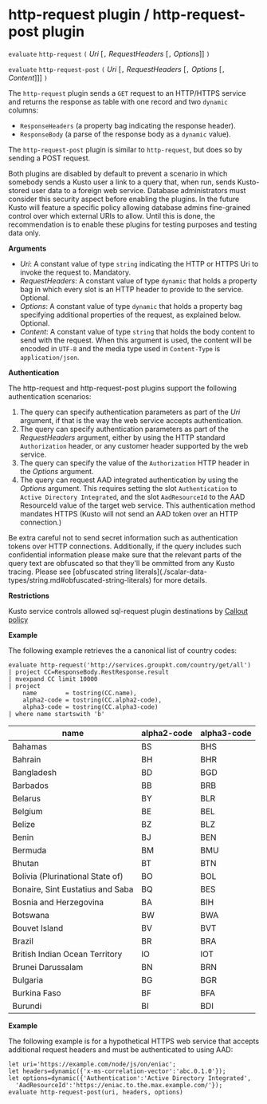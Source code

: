 # http-request plugin / http-request-post plugin

  `evaluate` `http-request` `(` *Uri* [`,` *RequestHeaders* [`,` *Options*]] `)`

  `evaluate` `http-request-post` `(` *Uri* [`,` *RequestHeaders* [`,` *Options* [`,` *Content*]]] `)`

The `http-request` plugin sends a `GET` request to an HTTP/HTTPS service
and returns the response as table with one record and two `dynamic` columns:
* `ResponseHeaders` (a property bag indicating the response header).
* `ResponseBody` (a parse of the response body as a `dynamic` value).

The `http-request-post` plugin is similar to `http-request`, but does so by
sending a POST request.

<div class='warning'>Both plugins are disabled by default to prevent a scenario
in which somebody sends a Kusto user a link to a query that, when run, sends
Kusto-stored user data to a foreign web service. Database administrators must
consider this security aspect before enabling the plugins. In the future Kusto
will feature a specific policy allowing database admins fine-grained control
over which external URIs to allow. Until this is done, the recommendation
is to enable these plugins for testing purposes and testing data only.</div>

**Arguments**

* *Uri*: A constant value of type `string` indicating the HTTP or HTTPS Uri to
  invoke the request to. Mandatory.
* *RequestHeaders*: A constant value of type `dynamic` that holds a property bag
  in which every slot is an HTTP header to provide to the service. Optional.
* *Options*: A constant value of type `dynamic` that holds a property bag
  specifying additional properties of the request, as explained below. Optional.
* *Content*: A constant value of type `string` that holds the body content
  to send with the request. When this argument is used, the content
  will be encoded in `UTF-8` and the media type used in `Content-Type` is
  `application/json`.

**Authentication**

The http-request and http-request-post plugins support the following authentication
scenarios:
1. The query can specify authentication parameters as part of the *Uri* argument,
   if that is the way the web service accepts authentication.
2. The query can specify authentication parameters as part of the *RequestHeaders*
   argument, either by using the HTTP standard `Authorization` header, or any
   customer header supported by the web service.
3. The query can specify the value of the `Authorization` HTTP header in the
   *Options* argument.
4. The query can request AAD integrated authentication by using the *Options*
   argument. This requires setting the slot `Authentication` to
   `Active Directory Integrated`, and the slot `AadResourceId` to the
   AAD ResourceId value of the target web service.
   This authentication method mandates HTTPS (Kusto will not send an AAD token
   over an HTTP connection.)

<div class='warning'>Be extra careful not to send secret information such as
authentication tokens over HTTP connections. Additionally, if the query includes
such confidential information please make sure that the relevant parts of the
query text are obfuscated so that they'll be ommitted from any Kusto tracing.
Please see [obfuscated string literals](./scalar-data-types/string.md#obfuscated-string-literals) for more details.
</div>

**Restrictions**

Kusto service controls allowed sql-request plugin destinations by [Callout policy](https://kusdoc2.azurewebsites.net/docs/concepts/concepts_calloutpolicy.html)

**Example**

The following example retrieves the a canonical list of country codes:

```kusto
evaluate http-request('http://services.groupkt.com/country/get/all')
| project CC=ResponseBody.RestResponse.result
| mvexpand CC limit 10000
| project
    name        = tostring(CC.name),
    alpha2-code = tostring(CC.alpha2-code),
    alpha3-code = tostring(CC.alpha3-code)
| where name startswith 'b'
```

name                              | alpha2-code  | alpha3-code
----------------------------------|--------------|-------------
Bahamas                           | BS           | BHS
Bahrain                           | BH           | BHR
Bangladesh                        | BD           | BGD
Barbados                          | BB           | BRB
Belarus                           | BY           | BLR
Belgium                           | BE           | BEL
Belize                            | BZ           | BLZ
Benin                             | BJ           | BEN
Bermuda                           | BM           | BMU
Bhutan                            | BT           | BTN
Bolivia (Plurinational State of)  | BO           | BOL
Bonaire, Sint Eustatius and Saba  | BQ           | BES
Bosnia and Herzegovina            | BA           | BIH
Botswana                          | BW           | BWA
Bouvet Island                     | BV           | BVT
Brazil                            | BR           | BRA
British Indian Ocean Territory    | IO           | IOT
Brunei Darussalam                 | BN           | BRN
Bulgaria                          | BG           | BGR
Burkina Faso                      | BF           | BFA
Burundi                           | BI           | BDI

**Example**

The following example is for a hypothetical HTTPS web service that
accepts additional request headers and must be authenticated to using AAD:

```kusto
let uri='https://example.com/node/js/on/eniac';
let headers=dynamic({'x-ms-correlation-vector':'abc.0.1.0'});
let options=dynamic({'Authentication':'Active Directory Integrated',
  'AadResourceId':'https://eniac.to.the.max.example.com/'});
evaluate http-request-post(uri, headers, options)
```


